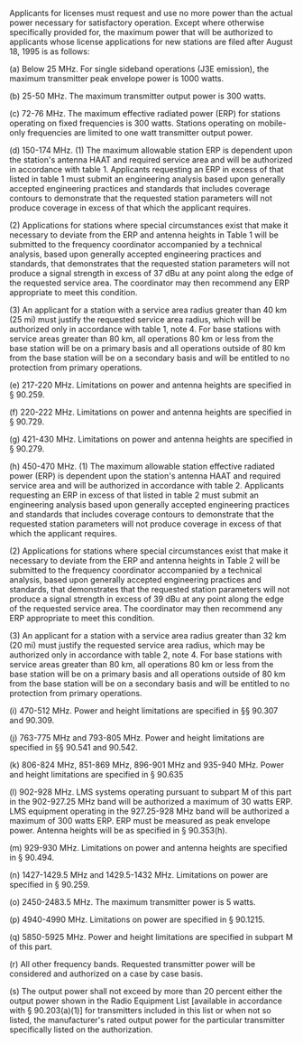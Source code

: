 Applicants for licenses must request and use no more power than the actual power necessary for satisfactory operation. Except where otherwise specifically provided for, the maximum power that will be authorized to applicants whose license applications for new stations are filed after August 18, 1995 is as follows:

(a) Below 25 MHz. For single sideband operations (J3E emission), the maximum transmitter peak envelope power is 1000 watts.

(b) 25-50 MHz. The maximum transmitter output power is 300 watts.

(c) 72-76 MHz. The maximum effective radiated power (ERP) for stations operating on fixed frequencies is 300 watts. Stations operating on mobile-only frequencies are limited to one watt transmitter output power.

(d) 150-174 MHz. (1) The maximum allowable station ERP is dependent upon the station's antenna HAAT and required service area and will be authorized in accordance with table 1. Applicants requesting an ERP in excess of that listed in table 1 must submit an engineering analysis based upon generally accepted engineering practices and standards that includes coverage contours to demonstrate that the requested station parameters will not produce coverage in excess of that which the applicant requires.

(2) Applications for stations where special circumstances exist that make it necessary to deviate from the ERP and antenna heights in Table 1 will be submitted to the frequency coordinator accompanied by a technical analysis, based upon generally accepted engineering practices and standards, that demonstrates that the requested station parameters will not produce a signal strength in excess of 37 dBu at any point along the edge of the requested service area. The coordinator may then recommend any ERP appropriate to meet this condition.

(3) An applicant for a station with a service area radius greater than 40 km (25 mi) must justify the requested service area radius, which will be authorized only in accordance with table 1, note 4. For base stations with service areas greater than 80 km, all operations 80 km or less from the base station will be on a primary basis and all operations outside of 80 km from the base station will be on a secondary basis and will be entitled to no protection from primary operations.

(e) 217-220 MHz. Limitations on power and antenna heights are specified in § 90.259.

(f) 220-222 MHz. Limitations on power and antenna heights are specified in § 90.729.

(g) 421-430 MHz. Limitations on power and antenna heights are specified in § 90.279.

(h) 450-470 MHz. (1) The maximum allowable station effective radiated power (ERP) is dependent upon the station's antenna HAAT and required service area and will be authorized in accordance with table 2. Applicants requesting an ERP in excess of that listed in table 2 must submit an engineering analysis based upon generally accepted engineering practices and standards that includes coverage contours to demonstrate that the requested station parameters will not produce coverage in excess of that which the applicant requires.

(2) Applications for stations where special circumstances exist that make it necessary to deviate from the ERP and antenna heights in Table 2 will be submitted to the frequency coordinator accompanied by a technical analysis, based upon generally accepted engineering practices and standards, that demonstrates that the requested station parameters will not produce a signal strength in excess of 39 dBu at any point along the edge of the requested service area. The coordinator may then recommend any ERP appropriate to meet this condition.

(3) An applicant for a station with a service area radius greater than 32 km (20 mi) must justify the requested service area radius, which may be authorized only in accordance with table 2, note 4. For base stations with service areas greater than 80 km, all operations 80 km or less from the base station will be on a primary basis and all operations outside of 80 km from the base station will be on a secondary basis and will be entitled to no protection from primary operations.

(i) 470-512 MHz. Power and height limitations are specified in §§ 90.307 and 90.309.

(j) 763-775 MHz and 793-805 MHz. Power and height limitations are specified in §§ 90.541 and 90.542.

(k) 806-824 MHz, 851-869 MHz, 896-901 MHz and 935-940 MHz. Power and height limitations are specified in § 90.635

(l) 902-928 MHz. LMS systems operating pursuant to subpart M of this part in the 902-927.25 MHz band will be authorized a maximum of 30 watts ERP. LMS equipment operating in the 927.25-928 MHz band will be authorized a maximum of 300 watts ERP. ERP must be measured as peak envelope power. Antenna heights will be as specified in § 90.353(h).

(m) 929-930 MHz. Limitations on power and antenna heights are specified in § 90.494.

(n) 1427-1429.5 MHz and 1429.5-1432 MHz. Limitations on power are specified in § 90.259.

(o) 2450-2483.5 MHz. The maximum transmitter power is 5 watts.

(p) 4940-4990 MHz. Limitations on power are specified in § 90.1215.

(q) 5850-5925 MHz. Power and height limitations are specified in subpart M of this part.

(r) All other frequency bands. Requested transmitter power will be considered and authorized on a case by case basis.

(s) The output power shall not exceed by more than 20 percent either the output power shown in the Radio Equipment List [available in accordance with § 90.203(a)(1)] for transmitters included in this list or when not so listed, the manufacturer's rated output power for the particular transmitter specifically listed on the authorization.

